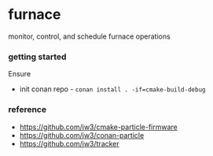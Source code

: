 furnace
===

monitor, control, and schedule furnace operations


### getting started

Ensure 
- init conan repo - `conan install . -if=cmake-build-debug`


### reference
- https://github.com/jw3/cmake-particle-firmware
- https://github.com/jw3/conan-particle
- https://github.com/jw3/tracker

